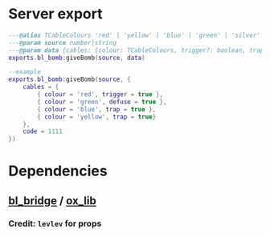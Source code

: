 # Server export
```lua
---@alias TCableColours 'red' | 'yellow' | 'blue' | 'green' | 'silver' | 'brown'
---@param source number|string
---@param data {cables: {colour: TCableColours, trigger?: boolean, trap?: boolean, defuse?: boolean}, code: string}
exports.bl_bomb:giveBomb(source, data)

--example
exports.bl_bomb:giveBomb(source, {
    cables = {
        { colour = 'red', trigger = true },
        { colour = 'green', defuse = true },
        { colour = 'blue', trap = true },
        { colour = 'yellow', trap = true}
    },
    code = 1111
})
```

# Dependencies
## [bl_bridge](https://github.com/Byte-Labs-Studio/bl_bridge) / [ox_lib](https://github.com/overextended/ox_lib)

### Credit: `levlev` for props
